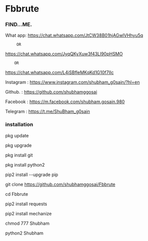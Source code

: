 # Fbbrute

### FIND...ME.


What app:
https://chat.whatsapp.com/JtCW38B01hjAGwlVHhyu5q

         OR

https://chat.whatsapp.com/JyqQKyXuw3f43Ll90pHSMO

        OR

https://chat.whatsapp.com/L4iSBfleMKqKd1G10f7IIc


Instagram : https://www.instagram.com/shubham_g0sain/?hl=en

Github.   : https://github.com/shubhamggosai

Facebook  : https://m.facebook.com/shubham.gosain.980

Telegram :
https://t.me/ShuBham_g0sain

### installation

pkg update 

 pkg upgrade 

pkg install git 

pkg install python2 

pip2 install --upgrade pip

git clone https://github.com/shubhamggosai/Fbbrute

cd Fbbrute

pip2 install requests 

pip2 install mechanize
 
chmod 777 Shubham 

python2 Shubham 
